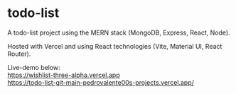 # todo-list

A todo-list project using the MERN stack (MongoDB, Express, React, Node).

Hosted with Vercel and using React technologies (Vite, Material UI, React Router).

Live-demo below:
<br>https://wishlist-three-alpha.vercel.app
<br>https://todo-list-git-main-pedrovalente00s-projects.vercel.app/
